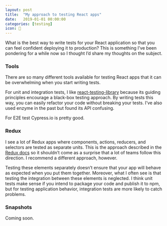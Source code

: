 ```yaml
---
layout: post
title:  "My approach to testing React apps"
date:   2019-01-01 00:00:00
categories: [testing]
icon: 🧠
---
```


What is the best way to write tests for your React application so that you can feel confident deploying it to production? This is something I’ve been pondering for a while now so I thought I’d share my thoughts on the subject.

### Tools

There are so many different tools available for testing React apps that it can be overwhelming when you start writing tests.

For unit and integration tests, I like [react-testing-library](https://github.com/kentcdodds/react-testing-library) because its guiding principles encourage a black-box testing approach. By writing tests this way, you can easily refactor your code without breaking your tests. I’ve also used enzyme in the past but found its API confusing.

For E2E test Cypress.io is pretty good.

### Redux

I see a lot of Redux apps where components, actions, reducers, and selectors are tested as separate units. This is the approach described in the [Redux docs](https://redux.js.org/recipes/writing-tests) so it shouldn’t come as a surprise that a lot of teams follow this direction. I recommend a different approach, however.

Testing these elements separately doesn’t ensure that your app will behave as expected when you put them together. Moreover, what I often see is that testing the integration between these elements is neglected. I think unit tests make sense if you intend to package your code and publish it to npm, but for testing application behavior, integration tests are more likely to catch problems.

### Snapshots

Coming soon.


